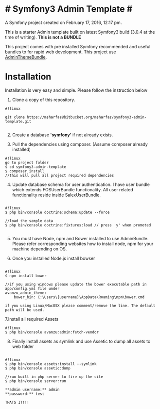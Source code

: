 **# Symfony3 Admin Template #**
===============================

A Symfony project created on February 17, 2016, 12:17 pm.

This is a starter Admin template built on latest Symfony3 build (3.0.4 at the time of writing). **This is not a BUNDLE**

This project comes with pre installed Symfony recommended and useful bundles to for rapid web development. This project use [AdminThemeBundle](https://github.com/avanzu/AdminThemeBundle).

# Installation #

Installation is very easy and simple. Please follow the instruction below

1. Clone a copy of this repository.

```
#!linux

git clone https://msharfaz@bitbucket.org/msharfaz/symfony3-admin-template.git


```


2. Create a database **'symfony'** if not already exists.


3. Pull the dependencies using composer. (Assume composer already installed)

```
#!linux
go to project folder
$ cd symfony3-admin-template
$ composer install
//this will pull all project required dependencies

```

4. Update database schema for user authentication. I have user bundle which extends FOSUserBundle functionality. All user related functionality reside inside SalexUserBundle.

```

#!linux
$ php bin/console doctrine:schema:update --force

//load the sample data
$ php bin/console doctrine:fixtures:load // press 'y' when promoted


```

5. You must have Node, npm and Bower installed to use AdminBundle. Please refer corresponding websites how to install node, npm for your machine depending on OS.

6. Once you installed Node.js install bowser

```

#!linux
$ npm install bower

//if you using windows please update the bower executable path in app/config.yml file under
avanzu_admin_theme:
    bower_bin: C:\Users\{username}\AppData\Roaming\npm\bower.cmd

if you using Linux/MacOSX please comment/remove the line. The default path will be used.

```


7.Install all required Assets
```
#!linux
$ php bin/console avanzu:admin:fetch-vendor
```

8. Finally install assets as symlink and use Assetic to dump all assets to web folder

```

#!linux
$ php bin/console assets:install --symlink
$ php bin/console assetic:dump

//run built in php server to fire up the site
$ php bin/console server:run

**admin username:** admin
**password:** test

THATS IT!!! 

```